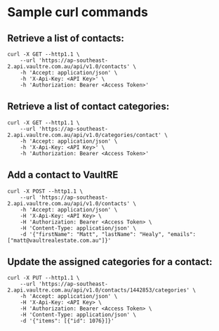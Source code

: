 # Sample curl commands

## Retrieve a list of contacts:

```
curl -X GET --http1.1 \
    --url 'https://ap-southeast-2.api.vaultre.com.au/api/v1.0/contacts' \
    -h 'Accept: application/json' \
    -h 'X-Api-Key: <API Key>' \
    -h 'Authorization: Bearer <Access Token>'
```

## Retrieve a list of contact categories:

```
curl -X GET --http1.1 \
    --url 'https://ap-southeast-2.api.vaultre.com.au/api/v1.0/categories/contact' \
    -h 'Accept: application/json' \
    -h 'X-Api-Key: <API Key>' \
    -h 'Authorization: Bearer <Access Token>'
```

## Add a contact to VaultRE

```
curl -X POST --http1.1 \
    --url 'https://ap-southeast-2.api.vaultre.com.au/api/v1.0/contacts' \
    -h 'Accept: application/json' \
    -H 'X-Api-Key: <API Key> \
    -H 'Authorization: Bearer <Access Token> \
    -H 'Content-Type: application/json' \
    -d '{"firstName": "Matt", "lastName": "Healy", "emails": ["matt@vaultrealestate.com.au"]}'
```

## Update the assigned categories for a contact:
```
curl -X PUT --http1.1 \
    --url 'https://ap-southeast-2.api.vaultre.com.au/api/v1.0/contacts/1442853/categories' \
    -h 'Accept: application/json' \
    -H 'X-Api-Key: <API Key> \
    -H 'Authorization: Bearer <Access Token> \
    -H 'Content-Type: application/json' \
    -d '{"items": [{"id": 1076}]}'
```
